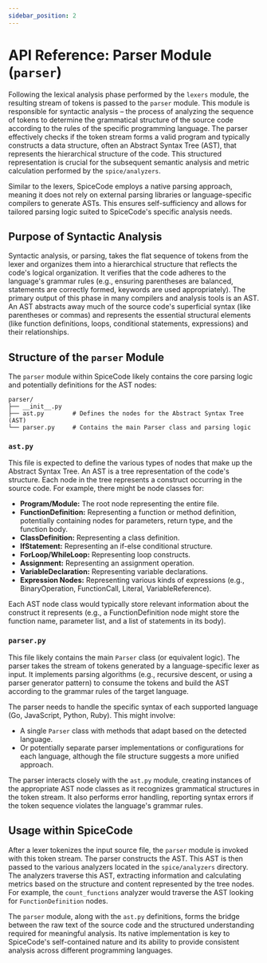 ```yaml
---
sidebar_position: 2
---
```


# API Reference: Parser Module (`parser`)

Following the lexical analysis phase performed by the `lexers` module, the resulting stream of tokens is passed to the `parser` module. This module is responsible for syntactic analysis – the process of analyzing the sequence of tokens to determine the grammatical structure of the source code according to the rules of the specific programming language. The parser effectively checks if the token stream forms a valid program and typically constructs a data structure, often an Abstract Syntax Tree (AST), that represents the hierarchical structure of the code. This structured representation is crucial for the subsequent semantic analysis and metric calculation performed by the `spice/analyzers`.

Similar to the lexers, SpiceCode employs a native parsing approach, meaning it does not rely on external parsing libraries or language-specific compilers to generate ASTs. This ensures self-sufficiency and allows for tailored parsing logic suited to SpiceCode's specific analysis needs.

## Purpose of Syntactic Analysis

Syntactic analysis, or parsing, takes the flat sequence of tokens from the lexer and organizes them into a hierarchical structure that reflects the code's logical organization. It verifies that the code adheres to the language's grammar rules (e.g., ensuring parentheses are balanced, statements are correctly formed, keywords are used appropriately). The primary output of this phase in many compilers and analysis tools is an AST. An AST abstracts away much of the source code's superficial syntax (like parentheses or commas) and represents the essential structural elements (like function definitions, loops, conditional statements, expressions) and their relationships.

## Structure of the `parser` Module

The `parser` module within SpiceCode likely contains the core parsing logic and potentially definitions for the AST nodes:

```
parser/
├── __init__.py
├── ast.py        # Defines the nodes for the Abstract Syntax Tree (AST)
└── parser.py     # Contains the main Parser class and parsing logic
```

### `ast.py`

This file is expected to define the various types of nodes that make up the Abstract Syntax Tree. An AST is a tree representation of the code's structure. Each node in the tree represents a construct occurring in the source code. For example, there might be node classes for:

*   **Program/Module:** The root node representing the entire file.
*   **FunctionDefinition:** Representing a function or method definition, potentially containing nodes for parameters, return type, and the function body.
*   **ClassDefinition:** Representing a class definition.
*   **IfStatement:** Representing an if-else conditional structure.
*   **ForLoop/WhileLoop:** Representing loop constructs.
*   **Assignment:** Representing an assignment operation.
*   **VariableDeclaration:** Representing variable declarations.
*   **Expression Nodes:** Representing various kinds of expressions (e.g., BinaryOperation, FunctionCall, Literal, VariableReference).

Each AST node class would typically store relevant information about the construct it represents (e.g., a FunctionDefinition node might store the function name, parameter list, and a list of statements in its body).

### `parser.py`

This file likely contains the main `Parser` class (or equivalent logic). The parser takes the stream of tokens generated by a language-specific lexer as input. It implements parsing algorithms (e.g., recursive descent, or using a parser generator pattern) to consume the tokens and build the AST according to the grammar rules of the target language.

The parser needs to handle the specific syntax of each supported language (Go, JavaScript, Python, Ruby). This might involve:

*   A single `Parser` class with methods that adapt based on the detected language.
*   Or potentially separate parser implementations or configurations for each language, although the file structure suggests a more unified approach.

The parser interacts closely with the `ast.py` module, creating instances of the appropriate AST node classes as it recognizes grammatical structures in the token stream. It also performs error handling, reporting syntax errors if the token sequence violates the language's grammar rules.

## Usage within SpiceCode

After a lexer tokenizes the input source file, the `parser` module is invoked with this token stream. The parser constructs the AST. This AST is then passed to the various analyzers located in the `spice/analyzers` directory. The analyzers traverse this AST, extracting information and calculating metrics based on the structure and content represented by the tree nodes. For example, the `count_functions` analyzer would traverse the AST looking for `FunctionDefinition` nodes.

The `parser` module, along with the `ast.py` definitions, forms the bridge between the raw text of the source code and the structured understanding required for meaningful analysis. Its native implementation is key to SpiceCode's self-contained nature and its ability to provide consistent analysis across different programming languages.
